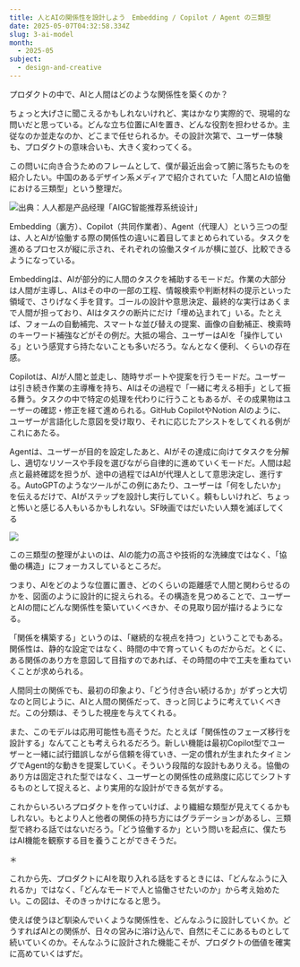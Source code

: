 ```yaml
---
title: 人とAIの関係性を設計しよう　Embedding / Copilot / Agent の三類型
date: 2025-05-07T04:32:58.334Z
slug: 3-ai-model
month:
  - 2025-05
subject:
  - design-and-creative
---
```

プロダクトの中で、AIと人間はどのような関係性を築くのか？

ちょっと大げさに聞こえるかもしれないけれど、実はかなり実際的で、現場的な問いだと思っている。どんな立ち位置にAIを置き、どんな役割を担わせるか。主従なのか並走なのか、どこまで任せられるか。その設計次第で、ユーザー体験も、プロダクトの意味合いも、大きく変わってくる。

この問いに向き合うためのフレームとして、僕が最近出会って腑に落ちたものを紹介したい。中国のあるデザイン系メディアで紹介されていた「人間とAIの協働における三類型」という整理だ。

![](/images/diary/40.png "出典：人人都是产品经理「AIGC智能推荐系统设计」")

Embedding（裏方）、Copilot（共同作業者）、Agent（代理人）という三つの型は、人とAIが協働する際の関係性の違いに着目してまとめられている。タスクを進めるプロセスが縦に示され、それぞれの協働スタイルが横に並び、比較できるようになっている。

Embeddingは、AIが部分的に人間のタスクを補助するモードだ。作業の大部分は人間が主導し、AIはその中の一部の工程、情報検索や判断材料の提示といった領域で、さりげなく手を貸す。ゴールの設計や意思決定、最終的な実行はあくまで人間が担っており、AIはタスクの断片にだけ「埋め込まれて」いる。たとえば、フォームの自動補完、スマートな並び替えの提案、画像の自動補正、検索時のキーワード補強などがその例だ。大抵の場合、ユーザーはAIを「操作している」という感覚すら持たないことも多いだろう。なんとなく便利、くらいの存在感。

Copilotは、AIが人間と並走し、随時サポートや提案を行うモードだ。ユーザーは引き続き作業の主導権を持ち、AIはその過程で「一緒に考える相手」として振る舞う。タスクの中で特定の処理を代わりに行うこともあるが、その成果物はユーザーの確認・修正を経て進められる。GitHub CopilotやNotion AIのように、ユーザーが言語化した意図を受け取り、それに応じたアシストをしてくれる例がこれにあたる。

Agentは、ユーザーが目的を設定したあと、AIがその達成に向けてタスクを分解し、適切なリソースや手段を選びながら自律的に進めていくモードだ。人間は起点と最終確認を担うが、途中の過程ではAIが代理人として意思決定し、進行する。AutoGPTのようなツールがこの例にあたり、ユーザーは「何をしたいか」を伝えるだけで、AIがステップを設計し実行していく。頼もしいけれど、ちょっと怖いと感じる人もいるかもしれない。SF映画ではだいたい人類を滅ぼしてくる

![](/images/diary/43.png)



この三類型の整理がよいのは、AIの能力の高さや技術的な洗練度ではなく、「協働の構造」にフォーカスしているところだ。

つまり、AIをどのような位置に置き、どのくらいの距離感で人間と関わらせるのかを、図面のように設計的に捉えられる。その構造を見つめることで、ユーザーとAIの間にどんな関係性を築いていくべきか、その見取り図が描けるようになる。

「関係を構築する」というのは、「継続的な視点を持つ」ということでもある。関係性は、静的な設定ではなく、時間の中で育っていくものだからだ。とくに、ある関係のあり方を意図して目指すのであれば、その時間の中で工夫を重ねていくことが求められる。

人間同士の関係でも、最初の印象より、「どう付き合い続けるか」がずっと大切なのと同じように、AIと人間の関係だって、きっと同じように考えていくべきだ。この分類は、そうした視座を与えてくれる。

また、このモデルは応用可能性も高そうだ。たとえば「関係性のフェーズ移行を設計する」なんてことも考えられるだろう。新しい機能は最初Copilot型でユーザーと一緒に試行錯誤しながら信頼を得ていき、一定の慣れが生まれたタイミングでAgent的な動きを提案していく。そういう段階的な設計もありえる。協働のあり方は固定された型ではなく、ユーザーとの関係性の成熟度に応じてシフトするものとして捉えると、より実用的な設計ができる気がする。

これからいろいろプロダクトを作っていけば、より繊細な類型が見えてくるかもしれない。もとより人と他者の関係の持ち方にはグラデーションがあるし、三類型で終わる話ではないだろう。「どう協働するか」という問いを起点に、僕たちはAI機能を観察する目を養うことができそうだ。

＊

これから先、プロダクトにAIを取り入れる話をするときには、「どんなふうに入れるか」ではなく、「どんなモードで人と協働させたいのか」から考え始めたい。この図は、そのきっかけになると思う。

使えば使うほど馴染んでいくような関係性を、どんなふうに設計していくか。どうすればAIとの関係が、日々の営みに溶け込んで、自然にそこにあるものとして続いていくのか。そんなふうに設計された機能こそが、プロダクトの価値を確実に高めていくはずだ。